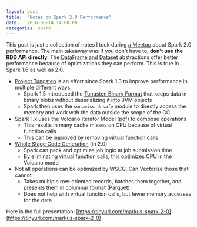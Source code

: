 ```yaml
---
layout: post
title:  "Notes on Spark 2.0 Performance"
date:   2016-06-14 14:00:00
categories: spark
---
```


This post is just a collection of notes I took during [a Meetup](https://www.meetup.com/Apache-Spark-Maryland/events/231625107/?_af=event&_af_eid=231625107) about Spark 2.0 performance.  The main takeaway was if you don't have to, **don't use the RDD API directly**.  The [DataFrame and Dataset](http://spark.apache.org/docs/latest/sql-programming-guide.html) abstractions offer better performance because of optimizations they can perform.  This is true in Spark 1.6 as well as 2.0.

* [Project Tungsten](https://databricks.com/blog/2015/04/28/project-tungsten-bringing-spark-closer-to-bare-metal.html) is an effort since Spark 1.3 to improve performance in multiple different ways
  * Spark 1.5 introduced the [Tungsten Binary Format](https://issues.apache.org/jira/browse/SPARK-7076) that keeps data in binary blobs without deserializing it into JVM objects
  * Spark then uses the `sun.misc.Unsafe` module to directly access the memory and work with the data outside the scope of the GC
* Spark 1.x uses the Volcano Iterator Model ([pdf](http://paperhub.s3.amazonaws.com/dace52a42c07f7f8348b08dc2b186061.pdf)) to compose operations
  * This results in many cache misses on CPU because of virtual function calls
  * This can be improved by removing virtual function calls
* [Whole Stage Code Generation](https://issues.apache.org/jira/browse/SPARK-12795) (in 2.0)
  * Spark can pack and optimize job logic at job submission time
  * By eliminating virtual function calls, this optimizes CPU in the Volcano model
* Not all operations can be optimized by WSCG.  Can Vectorize those that cannot
  * Takes multiple row-oriented records, batches them together, and presents them in columnar format ([Parquet](https://parquet.apache.org/))
  * Does not help with virtual function calls, but fewer memory accesses for the data

Here is the full presentation: [https://tinyurl.com/markus-spark-2-0](https://tinyurl.com/markus-spark-2-0)
